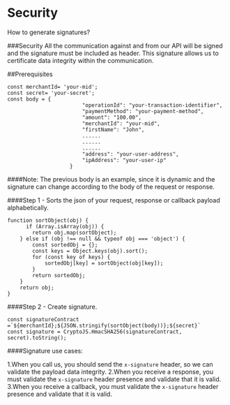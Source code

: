 # Security
How to generate signatures?

###Security
All the communication against and from our API will be signed and the signature must be included as header. This signature allows us to certificate data integrity within the communication.

##Prerequisites
```
const merchantId= 'your-mid';
const secret= 'your-secret';
const body = {
                        "operationId": "your-transaction-identifier",
                        "paymentMethod": "your-payment-method",
                        "amount": "100.00",
                        "merchantId": "your-mid",
                        "firstName": "John",
                        ......
                        ......
                        ......
                        "address": "your-user-address",
                        "ipAddress": "your-user-ip"
                    }
```
####Note: The previous body is an example, since it is dynamic and the signature can change according to the body of the request or response.

####Step 1 - Sorts the json of your request, response or callback payload alphabetically.

```
function sortObject(obj) {
      if (Array.isArray(obj)) {
        return obj.map(sortObject);
    } else if (obj !== null && typeof obj === 'object') {
        const sortedObj = {};
        const keys = Object.keys(obj).sort();
        for (const key of keys) {
            sortedObj[key] = sortObject(obj[key]);
        }
        return sortedObj;
    }
    return obj;
}
```

####Step 2 - Create signature.

```
const signatureContract =`${merchantId};${JSON.stringify(sortObject(body))};${secret}`
const signature = CryptoJS.HmacSHA256(signatureContract, secret).toString();
```

####Signature use cases:

1.When you call us, you should send the `x-signature` header, so we can validate the payload data integrity.
2.When you receive a response, you must validate the `x-signature` header presence and validate that it is valid.
3.When you receive a callback, you must validate the `x-signature` header presence and validate that it is valid.
